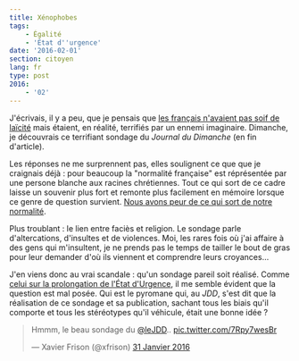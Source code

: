 ```yaml
---
title: Xénophobes
tags:
    - Égalité
    - 'État d''urgence'
date: '2016-02-01'
section: citoyen
lang: fr
type: post
2016:
    - '02'
---
```


J'écrivais, il y a peu, que je pensais que [les français n'avaient pas soif de laïcité](/2016/01/laicite/ "Laïcité") mais étaient, en réalité, terrifiés par un ennemi imaginaire. Dimanche, je découvrais ce terrifiant sondage du _Journal du Dimanche_ (en fin d'article).

Les réponses ne me surprennent pas, elles soulignent ce que que je craignais déjà : pour beaucoup la "normalité française" est réprésentée par une persone blanche aux racines chrétiennes. Tout ce qui sort de ce cadre laisse un souvenir plus fort et remonte plus facilement en mémoire lorsque ce genre de question survient. [Nous avons peur de ce qui sort de notre normalité](http://blog.francetvinfo.fr/classe-eco/2015/11/29/vertus-et-vices-de-la-comedie-securitaire.html).

Plus troublant : le lien entre faciès et religion. Le sondage parle d'altercations, d'insultes et de violences. Moi, les rares fois où j'ai affaire à des gens qui m'insultent, je ne prends pas le temps de tailler le bout de gras pour leur demander d'où ils viennent et comprendre leurs croyances…

J'en viens donc au vrai scandale : qu'un sondage pareil soit réalisé. Comme [celui sur la prolongation de l'État d'Urgence](/2016/01/favorables/ "Favorables ?"), il me semble évident que la question est mal posée. Qui est le pyromane qui, au _JDD_, s'est dit que la réalisation de ce sondage et sa publication, sachant tous les biais qu'il comporte et tous les stéréotypes qu'il véhicule, était une bonne idée ?

<blockquote class="twitter-tweet" lang="fr"><p lang="fr" dir="ltr">Hmmm, le beau sondage du <a href="https://twitter.com/leJDD">@leJDD</a>.. <a href="https://t.co/7Rpy7wesBr">pic.twitter.com/7Rpy7wesBr</a></p>&mdash; Xavier Frison (@xfrison) <a href="https://twitter.com/xfrison/status/693766933620113408">31 Janvier 2016</a></blockquote>
<script async src="//platform.twitter.com/widgets.js" charset="utf-8"></script>
